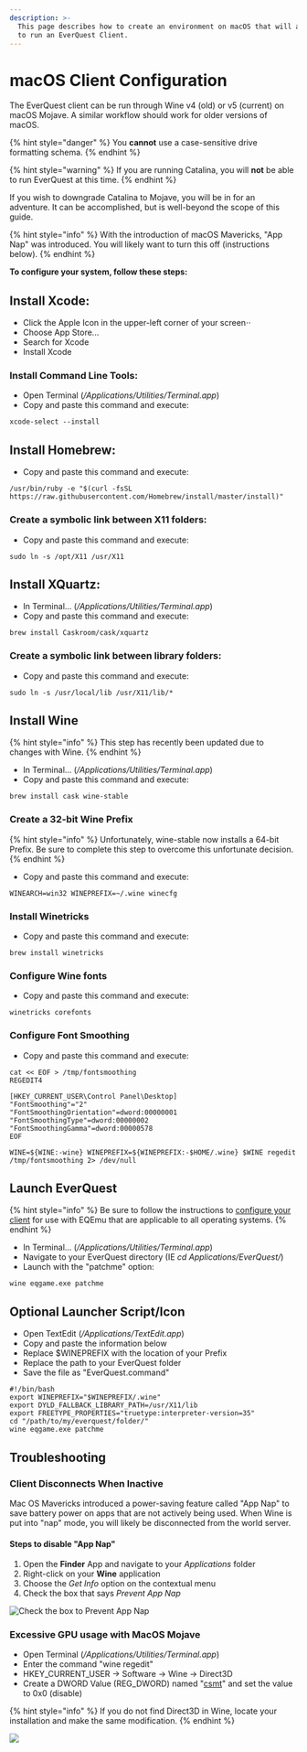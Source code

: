 ```yaml
---
description: >-
  This page describes how to create an environment on macOS that will allow you
  to run an EverQuest Client.
---
```


# macOS Client Configuration

The EverQuest client can be run through Wine v4 \(old\) or v5 \(current\) on macOS Mojave. A similar workflow should work for older versions of macOS.  

{% hint style="danger" %}
You **cannot** use a case-sensitive drive formatting schema.
{% endhint %}

{% hint style="warning" %}
If you are running Catalina, you will **not** be able to run EverQuest at this time. 
{% endhint %}

If you wish to downgrade Catalina to Mojave, you will be in for an adventure.  It can be accomplished, but is well-beyond the scope of this guide.

{% hint style="info" %}
With the introduction of macOS Mavericks, "App Nap" was introduced.  You will likely want to turn this off \(instructions below\).
{% endhint %}

**To configure your system, follow these steps:**

## Install Xcode:

* Click the Apple Icon in the upper-left corner of your screen⋅⋅
* Choose App Store...
* Search for Xcode
* Install Xcode

### Install Command Line Tools:

* Open Terminal \(_/Applications/Utilities/Terminal.app_\)
* Copy and paste this command and execute:

```text
xcode-select --install
```

## Install Homebrew:

* Copy and paste this command and execute:

```text
/usr/bin/ruby -e "$(curl -fsSL https://raw.githubusercontent.com/Homebrew/install/master/install)"
```

### Create a symbolic link between X11 folders:

* Copy and paste this command and execute:

```text
sudo ln -s /opt/X11 /usr/X11
```

## Install XQuartz:

* In Terminal... \(_/Applications/Utilities/Terminal.app_\)
* Copy and paste this command and execute:

```text
brew install Caskroom/cask/xquartz
```

### Create a symbolic link between library folders:

* Copy and paste this command and execute:

```text
sudo ln -s /usr/local/lib /usr/X11/lib/*
```

## Install Wine

{% hint style="info" %}
This step has recently been updated due to changes with Wine.
{% endhint %}

* In Terminal... \(_/Applications/Utilities/Terminal.app_\)
* Copy and paste this command and execute:

```text
brew install cask wine-stable
```

### Create a 32-bit Wine Prefix

{% hint style="info" %}
Unfortunately, wine-stable now installs a 64-bit Prefix.  Be sure to complete this step to overcome this unfortunate decision.
{% endhint %}

* Copy and paste this command and execute:

```text
WINEARCH=win32 WINEPREFIX=~/.wine winecfg
```

### Install Winetricks

* Copy and paste this command and execute:

```text
brew install winetricks
```

### Configure Wine fonts

* Copy and paste this command and execute:

```text
winetricks corefonts
```

### Configure Font Smoothing

* Copy and paste this command and execute:

```text
cat << EOF > /tmp/fontsmoothing
REGEDIT4

[HKEY_CURRENT_USER\Control Panel\Desktop]
"FontSmoothing"="2"
"FontSmoothingOrientation"=dword:00000001
"FontSmoothingType"=dword:00000002
"FontSmoothingGamma"=dword:00000578
EOF

WINE=${WINE:-wine} WINEPREFIX=${WINEPREFIX:-$HOME/.wine} $WINE regedit /tmp/fontsmoothing 2> /dev/null
```

## Launch EverQuest

{% hint style="info" %}
Be sure to follow the instructions to [configure your client](https://eqemu.gitbook.io/server/categories/how-to-guides/client-configuration#all-operating-systems) for use with EQEmu that are applicable to all operating systems.
{% endhint %}

* In Terminal... \(_/Applications/Utilities/Terminal.app_\)
* Navigate to your EverQuest directory \(IE _cd Applications/EverQuest/_\)
* Launch with the "patchme" option:

```text
wine eqgame.exe patchme
```

## Optional Launcher Script/Icon

* Open TextEdit \(_/Applications/TextEdit.app_\)
* Copy and paste the information below
* Replace $WINEPREFIX with the location of your Prefix
* Replace the path to your EverQuest folder
* Save the file as "EverQuest.command"

```text
#!/bin/bash
export WINEPREFIX="$WINEPREFIX/.wine"
export DYLD_FALLBACK_LIBRARY_PATH=/usr/X11/lib
export FREETYPE_PROPERTIES="truetype:interpreter-version=35"
cd "/path/to/my/everquest/folder/"
wine eqgame.exe patchme
```

## Troubleshooting

### Client Disconnects When Inactive

Mac OS Mavericks introduced a power-saving feature called "App Nap" to save battery power on apps that are not actively being used.  When Wine is put into "nap" mode, you will likely be disconnected from the world server.

#### Steps to disable "App Nap"

1. Open the **Finder** App and navigate to your _Applications_ folder
2. Right-click on your **Wine** application
3. Choose the _Get Info_ option on the contextual menu
4. Check the box that says _Prevent App Nap_

![Check the box to Prevent App Nap](../../../.gitbook/assets/app-nap.png)

### Excessive GPU usage with MacOS Mojave

* Open Terminal \(_/Applications/Utilities/Terminal.app_\)
* Enter the command "wine regedit"
* HKEY\_CURRENT\_USER -&gt; Software -&gt; Wine -&gt; Direct3D
* Create a DWORD Value \(REG\_DWORD\) named "[csmt](https://wiki.archlinux.org/index.php/wine#CSMT)" and set the value to 0x0 \(disable\)

{% hint style="info" %}
If you do not find Direct3D in Wine, locate your installation and make the same modification.
{% endhint %}

![](../../../.gitbook/assets/regedit-mojave.png)

